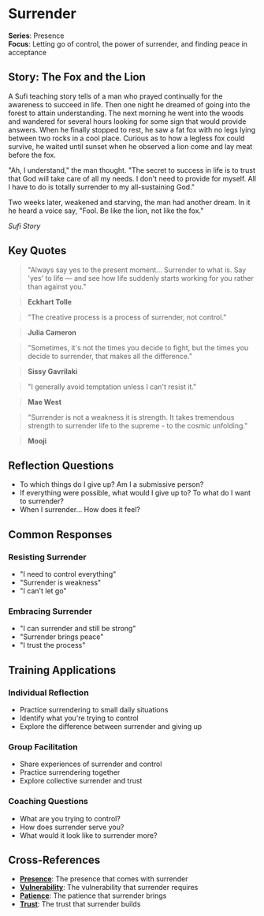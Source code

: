 # Surrender

**Series**: Presence  
**Focus**: Letting go of control, the power of surrender, and finding peace in acceptance

## Story: The Fox and the Lion

A Sufi teaching story tells of a man who prayed continually for the awareness to succeed in life. Then one night he dreamed of going into the forest to attain understanding. The next morning he went into the woods and wandered for several hours looking for some sign that would provide answers. When he finally stopped to rest, he saw a fat fox with no legs lying between two rocks in a cool place. Curious as to how a legless fox could survive, he waited until sunset when he observed a lion come and lay meat before the fox.

"Ah, I understand," the man thought. "The secret to success in life is to trust that God will take care of all my needs. I don't need to provide for myself. All I have to do is totally surrender to my all-sustaining God."

Two weeks later, weakened and starving, the man had another dream. In it he heard a voice say, "Fool. Be like the lion, not like the fox."

*Sufi Story*

## Key Quotes

> "Always say yes to the present moment… Surrender to what is. Say 'yes' to life — and see how life suddenly starts working for you rather than against you."

> **Eckhart Tolle**

> "The creative process is a process of surrender, not control."

> **Julia Cameron**

> "Sometimes, it's not the times you decide to fight, but the times you decide to surrender, that makes all the difference."

> **Sissy Gavrilaki**

> "I generally avoid temptation unless I can't resist it."

> **Mae West**

> "Surrender is not a weakness it is strength. It takes tremendous strength to surrender life to the supreme - to the cosmic unfolding."

> **Mooji**

## Reflection Questions

- To which things do I give up? Am I a submissive person?
- If everything were possible, what would I give up to? To what do I want to surrender?
- When I surrender… How does it feel?

## Common Responses

### **Resisting Surrender**
- "I need to control everything"
- "Surrender is weakness"
- "I can't let go"

### **Embracing Surrender**
- "I can surrender and still be strong"
- "Surrender brings peace"
- "I trust the process"

## Training Applications

### **Individual Reflection**
- Practice surrendering to small daily situations
- Identify what you're trying to control
- Explore the difference between surrender and giving up

### **Group Facilitation**
- Share experiences of surrender and control
- Practice surrendering together
- Explore collective surrender and trust

### **Coaching Questions**
- What are you trying to control?
- How does surrender serve you?
- What would it look like to surrender more?

## Cross-References
- **[Presence](01-presence.md)**: The presence that comes with surrender
- **[Vulnerability](03-vulnerability.md)**: The vulnerability that surrender requires
- **[Patience](02-patience.md)**: The patience that surrender brings
- **[Trust](05-trust.md)**: The trust that surrender builds
